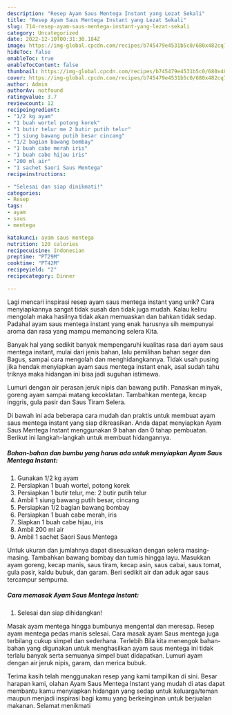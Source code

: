 ```yaml
---
description: "Resep Ayam Saus Mentega Instant yang Lezat Sekali"
title: "Resep Ayam Saus Mentega Instant yang Lezat Sekali"
slug: 714-resep-ayam-saus-mentega-instant-yang-lezat-sekali
category: Uncategorized
date: 2022-12-10T00:31:30.184Z
image: https://img-global.cpcdn.com/recipes/b745479e4531b5c0/680x482cq70/ayam-saus-mentega-instant-foto-resep-utama.jpg
hideToc: false
enableToc: true
enableTocContent: false
thumbnail: https://img-global.cpcdn.com/recipes/b745479e4531b5c0/680x482cq70/ayam-saus-mentega-instant-foto-resep-utama.jpg
cover: https://img-global.cpcdn.com/recipes/b745479e4531b5c0/680x482cq70/ayam-saus-mentega-instant-foto-resep-utama.jpg
author: Admin
authorAv: notfound
ratingvalue: 3.7
reviewcount: 12
recipeingredient:
- "1/2 kg ayam"
- "1 buah wortel potong korek"
- "1 butir telur me 2 butir putih telur"
- "1 siung bawang putih besar cincang"
- "1/2 bagian bawang bombay"
- "1 buah cabe merah iris"
- "1 buah cabe hijau iris"
- "200 ml air"
- "1 sachet Saori Saus Mentega"
recipeinstructions:

- "Selesai dan siap dinikmati!"
categories:
- Resep
tags:
- ayam
- saus
- mentega

katakunci: ayam saus mentega 
nutrition: 120 calories
recipecuisine: Indonesian
preptime: "PT29M"
cooktime: "PT42M"
recipeyield: "2"
recipecategory: Dinner

---
```





Lagi mencari inspirasi resep ayam saus mentega instant yang unik? Cara menyiapkannya sangat tidak susah dan tidak juga mudah. Kalau keliru mengolah maka hasilnya tidak akan memuaskan dan bahkan tidak sedap. Padahal ayam saus mentega instant yang enak harusnya sih mempunyai aroma dan rasa yang mampu memancing selera Kita.





Banyak hal yang sedikit banyak mempengaruhi kualitas rasa dari ayam saus mentega instant, mulai dari jenis bahan, lalu pemilihan bahan segar dan Bagus, sampai cara mengolah dan menghidangkannya. Tidak usah pusing jika hendak menyiapkan ayam saus mentega instant enak,      asal sudah tahu triknya maka hidangan ini bisa jadi suguhan istimewa.














Lumuri dengan air perasan jeruk nipis dan bawang putih. Panaskan minyak, goreng ayam sampai matang kecoklatan. Tambahkan mentega, kecap inggris, gula pasir dan Saus Tiram Selera.






Di bawah ini ada beberapa cara mudah dan praktis untuk membuat ayam saus mentega instant yang siap dikreasikan. Anda dapat menyiapkan Ayam Saus Mentega Instant menggunakan 9 bahan dan 0 tahap pembuatan. Berikut ini langkah-langkah untuk membuat hidangannya.

<!--inarticleads1-->

##### Bahan-bahan dan bumbu yang harus ada untuk menyiapkan Ayam Saus Mentega Instant:

1. Gunakan 1/2 kg ayam
1. Persiapkan 1 buah wortel, potong korek
1. Persiapkan 1 butir telur, me: 2 butir putih telur
1. Ambil 1 siung bawang putih besar, cincang
1. Persiapkan 1/2 bagian bawang bombay
1. Persiapkan 1 buah cabe merah, iris
1. Siapkan 1 buah cabe hijau, iris
1. Ambil 200 ml air
1. Ambil 1 sachet Saori Saus Mentega


Untuk ukuran dan jumlahnya dapat disesuaikan dengan selera masing-masing. Tambahkan bawang bombay dan tumis hingga layu. Masukkan ayam goreng, kecap manis, saus tiram, kecap asin, saus cabai, saus tomat, gula pasir, kaldu bubuk, dan garam. Beri sedikit air dan aduk agar saus tercampur sempurna. 

<!--inarticleads2-->

##### Cara memasak Ayam Saus Mentega Instant:


1. Selesai dan siap dihidangkan!

Masak ayam mentega hingga bumbunya mengental dan meresap. Resep ayam mentega pedas manis selesai. Cara masak ayam Saus mentega juga terbilang cukup simpel dan sederhana. Terlebih Bila kita menengok bahan-bahan yang digunakan untuk menghasilkan ayam saus mentega ini tidak terlalu banyak serta semuanya simpel buat didapatkan. Lumuri ayam dengan air jeruk nipis, garam, dan merica bubuk. 

Terima kasih telah menggunakan resep yang kami tampilkan di sini. Besar harapan kami, olahan Ayam Saus Mentega Instant yang mudah di atas dapat membantu kamu menyiapkan hidangan yang sedap untuk keluarga/teman maupun menjadi inspirasi bagi kamu yang berkeinginan untuk berjualan makanan. Selamat menikmati
